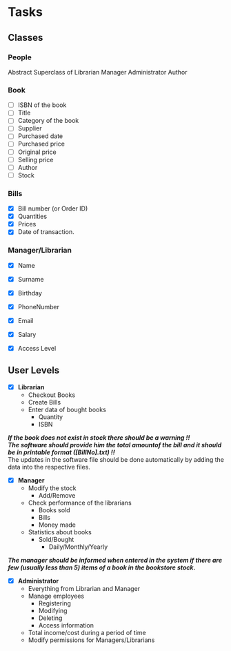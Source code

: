 # Tasks
## Classes
### People
Abstract Superclass of Librarian Manager Administrator Author
### Book
- [ ] ISBN of the book
- [ ] Title 
- [ ] Category of the book 
- [ ] Supplier
- [ ] Purchased date
- [ ] Purchased price 
- [ ] Original price
- [ ] Selling price
- [ ] Author
- [ ] Stock
### Bills
- [x] Bill number (or Order ID) 
- [x] Quantities
- [x] Prices
- [x] Date of transaction. 
### Manager/Librarian
- [x] Name
- [x] Surname
- [x] Birthday
- [x] PhoneNumber
- [x] Email
- [x] Salary
- [x] Access Level


## User Levels

- [x] **Librarian**
    - Checkout Books
    - Create Bills
    - Enter data of bought books
      - Quantity
      - ISBN

**_If the book does not exist in stock there should be a warning !!_**
<br /> **_The software should provide him the total amountof the bill and it should be in printable format ([BillNo].txt) !!_**
<br /> The updates in the software file should be done  automatically by adding the data into the respective files.


- [x] **Manager**
  - Modify the stock
    - Add/Remove
  - Check performance of the librarians
    - Books sold
    - Bills
    - Money made
  - Statistics about books
    - Sold/Bought
      - Daily/Monthly/Yearly

**_The manager should  be informed when entered in the system if there are few (usually less than 5) items of a book in the bookstore stock._**

- [x] **Administrator**
  - Everything from Librarian and Manager
  - Manage employees
    - Registering
    - Modifying
    - Deleting
    - Access information
  - Total income/cost during a period of time
  - Modify permissions for Managers/Librarians
